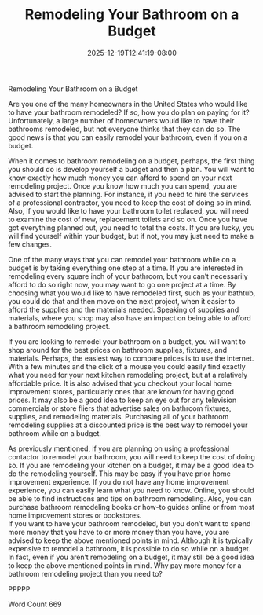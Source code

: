 ﻿---
title: "Remodeling Your Bathroom on a Budget"
date: 2025-12-19T12:41:19-08:00
description: "Bathroom Remodeling Tips for Web Success"
featured_image: "/images/Bathroom Remodeling.jpg"
tags: ["Bathroom Remodeling"]
---

Remodeling Your Bathroom on a Budget

Are you one of the many homeowners in the United States who would like to have your bathroom remodeled?  If so, how you do plan on paying for it?  Unfortunately, a large number of homeowners would like to have their bathrooms remodeled, but not everyone thinks that they can do so. The good news is that you can easily remodel your bathroom, even if you on a budget. 

When it comes to bathroom remodeling on a budget, perhaps, the first thing you should do is develop yourself a budget and then a plan.  You will want to know exactly how much money you can afford to spend on your next remodeling project.  Once you know how much you can spend, you are advised to start the planning. For instance, if you need to hire the services of a professional contractor, you need to keep the cost of doing so in mind. Also, if you would like to have your bathroom toilet replaced, you will need to examine the cost of new, replacement toilets and so on.  Once you have got everything planned out, you need to total the costs.  If you are lucky, you will find yourself within your budget, but if not, you may just need to make a few changes.  

One of the many ways that you can remodel your bathroom while on a budget is by taking everything one step at a time.  If you are interested in remodeling every square inch of your bathroom, but you can’t necessarily afford to do so right now, you may want to go one project at a time.  By choosing what you would like to have remodeled first, such as your bathtub, you could do that and then move on the next project, when it easier to afford the supplies and the materials needed. Speaking of supplies and materials, where you shop may also have an impact on being able to afford a bathroom remodeling project.

If you are looking to remodel your bathroom on a budget, you will want to shop around for the best prices on bathroom supplies, fixtures, and materials.  Perhaps, the easiest way to compare prices is to use the internet. With a few minutes and the click of a mouse you could easily find exactly what you need for your next kitchen remodeling project, but at a relatively affordable price. It is also advised that you checkout your local home improvement stores, particularly ones that are known for having good prices. It may also be a good idea to keep an eye out for any television commercials or store fliers that advertise sales on bathroom fixtures, supplies, and remodeling materials. Purchasing all of your bathroom remodeling supplies at a discounted price is the best way to remodel your bathroom while on a budget.

As previously mentioned, if you are planning on using a professional contactor to remodel your bathroom, you will need to keep the cost of doing so.  If you are remodeling your kitchen on a budget, it may be a good idea to do the remodeling yourself. This may be easy if you have prior home improvement experience.  If you do not have any home improvement experience, you can easily learn what you need to know.  Online, you should be able to find instructions and tips on bathroom remodeling. Also, you can purchase bathroom remodeling books or how-to guides online or from most home improvement stores or bookstores.  
If you want to have your bathroom remodeled, but you don’t want to spend more money that you have to or more money than you have, you are advised to keep the above mentioned points in mind.  Although it is typically expensive to remodel a bathroom, it is possible to do so while on a budget.  In fact, even if you aren’t remodeling on a budget, it may still be a good idea to keep the above mentioned points in mind.  Why pay more money for a bathroom remodeling project than you need to?

PPPPP

Word Count 669

